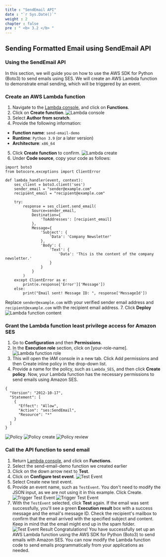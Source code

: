 ```yaml
---
title : "SendEmail API"
date : "`r Sys.Date()`"
weight : 2
chapter : false
pre : " <b> 3.2 </b> "
---
```


## Sending Formatted Email using SendEmail API

### Using the SendEmail API
In this section, we will guide you on how to use the AWS SDK for Python (Boto3) to send emails using SES. We will create an AWS Lambda function to demonstrate email sending, which will be triggered by an event.

### Create an AWS Lambda function
1. Navigate to the [Lambda console](https://console.aws.amazon.com/lambda/), and click on **Functions**.
2. Click on **Create function**.
![Lambda console](/images/3-Sendmail/3.2-api/0001.png?featherlight=false&width=70pc)
3. Select **Author from scratch**.
4. Provide the following information:
- **Function name**: `send-email-demo`
- **Runtime**: `Python 3.9` (or a later version)
- **Architecture**: `x86_64`
5. Click **Create function** to confirm.
![Lambda create](/images/3-Sendmail/3.2-api/0002.png?featherlight=false&width=70pc)
6. Under **Code source**, copy your code as follows:
```
import boto3
from botocore.exceptions import ClientError

def lambda_handler(event, context):
    ses_client = boto3.client('ses')
    sender_email = "sender@example.com"
    recipient_email = "recipient@example.com"

    try:
        response = ses_client.send_email(
            Source=sender_email,
            Destination={
                'ToAddresses': [recipient_email]
            },
            Message={
                'Subject': {
                    'Data': 'Company Newsletter'
                },
                'Body': {
                    'Text': {
                        'Data': 'This is the content of the company newsletter.'
                    }
                }
            }
        )
    except ClientError as e:
        print(e.response['Error']['Message'])
    else:
        print("Email sent! Message ID: ", response['MessageId'])
```
Replace `sender@example.com` with your verified sender email address and `recipient@example.com` with the recipient email address.
7. Click **Deploy**
![Lambda function content](/images/3-Sendmail/3.2-api/0003.png?featherlight=false&width=70pc)

### Grant the Lambda function least privilege access for Amazon SES
1. Go to **Configuration** and then **Permissions**.
2. In the **Execution role** section, click on [your-role-name].
![Lambda function role](/images/3-Sendmail/3.2-api/0004.png?featherlight=false&width=70pc)
3. This will open the IAM console in a new tab. Click Add permissions and then Create inline policy in the drop-down list.
4. Provide a name for the policy, such as `Lambda_SES`, and then click **Create policy**. Now, your Lambda function has the necessary permissions to send emails using Amazon SES.
```
{
  "Version": "2012-10-17",
  "Statement": [
    {
      "Effect": "Allow",
      "Action": "ses:SendEmail",
      "Resource": "*"
    }
  ]
}
```
![Policy](/images/3-Sendmail/3.2-api/0005.png?featherlight=false&width=70pc)
![Policy create](/images/3-Sendmail/3.2-api/0006.png?featherlight=false&width=70pc)
![Policy review](/images/3-Sendmail/3.2-api/0007.png?featherlight=false&width=70pc)

### Call the API function to send email
1. Return [Lambda console](https://console.aws.amazon.com/lambda/), and click on **Functions**.
2. Select the send-email-demo function we created earlier
3. Click on the down arrow next to **Test**.
4. Click on **Configure test event**.
![Test Event](/images/3-Sendmail/3.2-api/0008.png?featherlight=false&width=70pc)
5. Select Create new test event.
6. Provide an event name, such as `TestEvent`. You don't need to modify the JSON input, as we are not using it in this example. Click Create.
![Trigger Test Event](/images/3-Sendmail/3.2-api/0009.png?featherlight=false&width=70pc)
![Trigger Test Event](/images/3-Sendmail/3.2-api/0010.png?featherlight=false&width=70pc)
7. With the `TestEvent` selected, click **Test** again.
If the email was sent successfully, you'll see a green **Execution result** box with a success message and the email's message ID. Check the recipient's mailbox to confirm that the email arrived with the specified subject and content. Keep in mind that the email might end up in the spam folder.
![Test Event Result](/images/3-Sendmail/3.2-api/0011.png?featherlight=false&width=70pc)
Congratulations! You have successfully set up an AWS Lambda function using the AWS SDK for Python (Boto3) to send emails with Amazon SES. You can now modify the Lambda function code to send emails programmatically from your applications as needed.